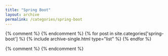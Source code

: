 ```yaml
---
title: "Spring Boot"
layout: archive
permalink: /categories/spring-boot
---
```


{% comment %}
{% endcomment %}
{% for post in site.categories['spring-boot'] %}
  {% include archive-single.html type="list" %}
{% endfor %}

{% comment %}
{% endcomment %}